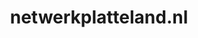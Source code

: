 ---
layout: post
title:  "netwerkplatteland.nl"
internal_url:  "/data/netwerkplatteland.nl.html"
categories: dutchgov
---